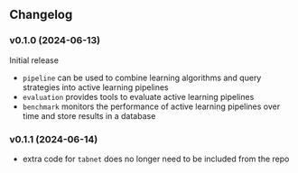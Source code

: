 ## Changelog 
### v0.1.0 (2024-06-13)
Initial release

- `pipeline` can be used to combine learning algorithms and query strategies into active learning pipelines
- `evaluation` provides tools to evaluate active learning pipelines
- `benchmark` monitors the performance of active learning pipelines over time and store results in a database

### v0.1.1 (2024-06-14)

- extra code for `tabnet` does no longer need to be included from the repo